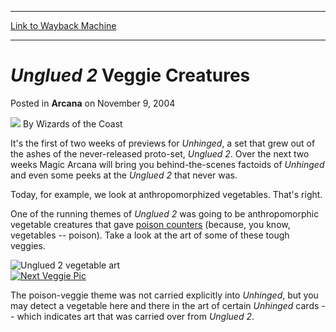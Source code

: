 
---
[Link to Wayback Machine](https://web.archive.org/web/20211209023804/https://magic.wizards.com/en/articles/archive/arcana/unglued-2-veggie-creatures-2004-11-09)

[_metadata_:author]:- "Wizards of the Coast"
[_metadata_:description]:- "It's the first of two weeks of previews for Unhinged, a set that grew out of the ashes of the never-released proto-set, Unglued 2. Over the next two weeks Magic Arcana will bring you behind-the-scenes factoids of Unhinged and even some peeks at the Unglued 2 that never was. Today, for example, we look at anthropomorphized vegetables. That's right.One of the running themes of"
[_metadata_:generator]:- "Drupal 7 (http://drupal.org)"
[_metadata_:node]:- "607731"
[_metadata_:publish_date]:- "2004-11-09"
[_metadata_:source]:- "div-main-content"
[_metadata_:title]:- "Unglued 2 Veggie Creatures"
[_metadata_:wayback_capture_timestamp]:- "2021-12-09 02:38:04"
[_metadata_:wayback_raw_url]:- "https://web.archive.org/web/20211209023804id_/https://magic.wizards.com/en/articles/archive/arcana/unglued-2-veggie-creatures-2004-11-09"
[_metadata_:wayback_url]:- "https://magic.wizards.com/en/articles/archive/arcana/unglued-2-veggie-creatures-2004-11-09"
---


*Unglued 2* Veggie Creatures
============================



 Posted in **Arcana**
 on November 9, 2004 






![](https://media.magic.wizards.com/styles/auth_small/public/images/person/wizards_author.jpg)
By Wizards of the Coast











It's the first of two weeks of previews for *Unhinged*, a set that grew out of the ashes of the never-released proto-set, *Unglued 2*. Over the next two weeks Magic Arcana will bring you behind-the-scenes factoids of *Unhinged* and even some peeks at the *Unglued 2* that never was. 

Today, for example, we look at anthropomorphized vegetables. That's right.

One of the running themes of *Unglued 2* was going to be anthropomorphic vegetable creatures that gave [poison counters](http://gatherer.wizards.com/default.asp?term=poison_counter&fields=%7Crules&format=Allsets&color=All&output=summary&sort=name&first=1) (because, you know, vegetables -- poison). Take a look at the art of some of these tough veggies.

  
![Unglued 2 vegetable art](https://media.magic.wizards.com/image_legacy_migration/magic/images/mtgcom/fcpics/features/Unglued2VegetableArt_1.jpg)  
[![Next Veggie Pic](https://media.magic.wizards.com/image_legacy_migration/magic/images/mtgcom/fcpics/features/NextVeggiePic.jpg)](#veggies)

The poison-veggie theme was not carried explicitly into *Unhinged*, but you may detect a vegetable here and there in the art of certain *Unhinged*  cards -- which indicates art that was carried over from *Unglued 2*. 







